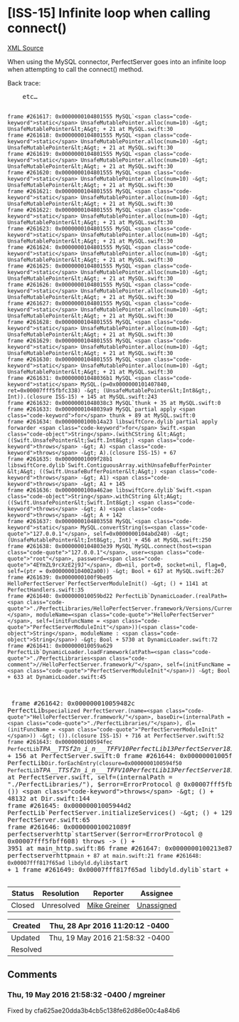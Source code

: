 # [ISS-15] Infinite loop when calling connect()

[XML Source](../xml/ISS-15.xml)
<p><p>When using the MySQL connector, PerfectServer goes into an infinite loop when attempting to call the connect() method.</p>

<p>Back trace:</p>

<div class="code panel" style="border-width: 1px;"><div class="codeContent panelContent">
<pre class="code-java">
    etc…
    
    frame #261617: 0x0000000104801555 MySQL`<span class="code-keyword">static</span> UnsafeMutablePointer.alloc(num=10) -&gt; UnsafeMutablePointer&lt;A&gt; + 21 at MySQL.swift:30
    frame #261618: 0x0000000104801555 MySQL`<span class="code-keyword">static</span> UnsafeMutablePointer.alloc(num=10) -&gt; UnsafeMutablePointer&lt;A&gt; + 21 at MySQL.swift:30
    frame #261619: 0x0000000104801555 MySQL`<span class="code-keyword">static</span> UnsafeMutablePointer.alloc(num=10) -&gt; UnsafeMutablePointer&lt;A&gt; + 21 at MySQL.swift:30
    frame #261620: 0x0000000104801555 MySQL`<span class="code-keyword">static</span> UnsafeMutablePointer.alloc(num=10) -&gt; UnsafeMutablePointer&lt;A&gt; + 21 at MySQL.swift:30
    frame #261621: 0x0000000104801555 MySQL`<span class="code-keyword">static</span> UnsafeMutablePointer.alloc(num=10) -&gt; UnsafeMutablePointer&lt;A&gt; + 21 at MySQL.swift:30
    frame #261622: 0x0000000104801555 MySQL`<span class="code-keyword">static</span> UnsafeMutablePointer.alloc(num=10) -&gt; UnsafeMutablePointer&lt;A&gt; + 21 at MySQL.swift:30
    frame #261623: 0x0000000104801555 MySQL`<span class="code-keyword">static</span> UnsafeMutablePointer.alloc(num=10) -&gt; UnsafeMutablePointer&lt;A&gt; + 21 at MySQL.swift:30
    frame #261624: 0x0000000104801555 MySQL`<span class="code-keyword">static</span> UnsafeMutablePointer.alloc(num=10) -&gt; UnsafeMutablePointer&lt;A&gt; + 21 at MySQL.swift:30
    frame #261625: 0x0000000104801555 MySQL`<span class="code-keyword">static</span> UnsafeMutablePointer.alloc(num=10) -&gt; UnsafeMutablePointer&lt;A&gt; + 21 at MySQL.swift:30
    frame #261626: 0x0000000104801555 MySQL`<span class="code-keyword">static</span> UnsafeMutablePointer.alloc(num=10) -&gt; UnsafeMutablePointer&lt;A&gt; + 21 at MySQL.swift:30
    frame #261627: 0x0000000104801555 MySQL`<span class="code-keyword">static</span> UnsafeMutablePointer.alloc(num=10) -&gt; UnsafeMutablePointer&lt;A&gt; + 21 at MySQL.swift:30
    frame #261628: 0x0000000104801555 MySQL`<span class="code-keyword">static</span> UnsafeMutablePointer.alloc(num=10) -&gt; UnsafeMutablePointer&lt;A&gt; + 21 at MySQL.swift:30
    frame #261629: 0x0000000104801555 MySQL`<span class="code-keyword">static</span> UnsafeMutablePointer.alloc(num=10) -&gt; UnsafeMutablePointer&lt;A&gt; + 21 at MySQL.swift:30
    frame #261630: 0x0000000104801555 MySQL`<span class="code-keyword">static</span> UnsafeMutablePointer.alloc(num=10) -&gt; UnsafeMutablePointer&lt;A&gt; + 21 at MySQL.swift:30
    frame #261631: 0x00000001048036b1 MySQL`<span class="code-keyword">static</span> MySQL.(p=0x0000000101407840, ret=0x00007fff5fbfc338) -&gt; (UnsafeMutablePointer&lt;Int8&gt;, Int)).(closure ISS-15) + 145 at MySQL.swift:243
    frame #261632: 0x00000001048038c3 MySQL`thunk + 35 at MySQL.swift:0
    frame #261633: 0x00000001048039a9 MySQL`partial apply <span class="code-keyword">for</span> thunk + 89 at MySQL.swift:0
    frame #261634: 0x0000000100b14a23 libswiftCore.dylib`partial apply forwarder <span class="code-keyword">for</span> Swift.<span class="code-object">String</span>.(withCString &lt;A&gt; ((Swift.UnsafePointer&lt;Swift.Int8&gt;) <span class="code-keyword">throws</span> -&gt; A) <span class="code-keyword">throws</span> -&gt; A).(closure ISS-15) + 67
    frame #261635: 0x00000001009f28b1 libswiftCore.dylib`Swift.ContiguousArray.withUnsafeBufferPointer &lt;A&gt; ((Swift.UnsafeBufferPointer&lt;A&gt;) <span class="code-keyword">throws</span> -&gt; A1) <span class="code-keyword">throws</span> -&gt; A1 + 145
    frame #261636: 0x0000000100a462ae libswiftCore.dylib`Swift.<span class="code-object">String</span>.withCString &lt;A&gt; ((Swift.UnsafePointer&lt;Swift.Int8&gt;) <span class="code-keyword">throws</span> -&gt; A) <span class="code-keyword">throws</span> -&gt; A + 142
    frame #261637: 0x0000000104803558 MySQL`<span class="code-keyword">static</span> MySQL.convertString(s=<span class="code-quote">"127.0.0.1"</span>, self=0x0000000104abd240) -&gt; (UnsafeMutablePointer&lt;Int8&gt;, Int) + 456 at MySQL.swift:250
    frame #261638: 0x0000000104803e39 MySQL`MySQL.connect(host=<span class="code-quote">"127.0.0.1"</span>, user=<span class="code-quote">"root"</span>, password=<span class="code-quote">"4EYmZL9rcXzE2j9J"</span>, db=nil, port=0, socket=nil, flag=0, self=(ptr = 0x0000000104002a00)) -&gt; Bool + 617 at MySQL.swift:267
    frame #261639: 0x0000000100f9be05 HelloPerfectServer`PerfectServerModuleInit() -&gt; () + 1141 at PerfectHandlers.swift:35
    frame #261640: 0x000000010059bd22 PerfectLib`DynamicLoader.(realPath=<span class="code-quote">"./PerfectLibraries/HelloPerfectServer.framework/Versions/Current/HelloPerfectServer"</span>, moduleName=<span class="code-quote">"HelloPerfectServer"</span>, self=(initFuncName = <span class="code-quote">"PerfectServerModuleInit"</span>))(<span class="code-object">String</span>, moduleName : <span class="code-object">String</span>) -&gt; Bool + 5730 at DynamicLoader.swift:72
    frame #261641: 0x000000010059a629 PerfectLib`DynamicLoader.loadFramework(atPath=<span class="code-quote">"./PerfectLibraries<span class="code-comment">//HelloPerfectServer.framework/"</span>, self=(initFuncName = <span class="code-quote">"PerfectServerModuleInit"</span>)) -&gt; Bool + 633 at DynamicLoader.swift:45
</span>    frame #261642: 0x000000010059482c PerfectLib`specialized PerfectServer.(name=<span class="code-quote">"HelloPerfectServer.framework/"</span>, baseDir=(internalPath = <span class="code-quote">"./PerfectLibraries/"</span>), dl=(initFuncName = <span class="code-quote">"PerfectServerModuleInit"</span>)) -&gt; ()).(closure ISS-15) + 716 at PerfectServer.swift:52
    frame #261643: 0x0000000100594fec PerfectLib`_TPA__TTSf2n_i_n___TFFV10PerfectLib13PerfectServer18initializeServicesFT_T_U_FSST_ + 156 at PerfectServer.swift:0
    frame #261644: 0x00000001005ff2a4 PerfectLib`Dir.forEachEntry(closure=0x0000000100594f50 PerfectLib`_TPA__TTSf2n_i_n___TFFV10PerfectLib13PerfectServer18initializeServicesFT_T_U_FSST_ at PerfectServer.swift, self=(internalPath = <span class="code-quote">"./PerfectLibraries/"</span>), $error=ErrorProtocol @ 0x00007fff5fbfec90) -&gt; ()) <span class="code-keyword">throws</span> -&gt; () + 48132 at Dir.swift:144
    frame #261645: 0x00000001005944d2 PerfectLib`PerfectServer.initializeServices() -&gt; () + 1298 at PerfectServer.swift:65
    frame #261646: 0x000000010021089f perfectserverhttp`startServer($error=ErrorProtocol @ 0x00007fff5fbff608) <span class="code-keyword">throws</span> -&gt; () + 3951 at main_http.swift:86
    frame #261647: 0x0000000100213e87 perfectserverhttp`main + 87 at main.swift:21
    frame #261648: 0x00007fff817f65ad libdyld.dylib`start + 1
    frame #261649: 0x00007fff817f65ad libdyld.dylib`start + 1
</pre>
</div></div></p>





Status|Resolution|Reporter|Assignee
------|----------|--------|--------
Closed|Unresolved|[Mike Greiner](mgreiner)|[Unassigned]($-1)





Created|Thu, 28 Apr 2016 11:20:12 -0400
-------|--------------
Updated|Thu, 19 May 2016 21:58:32 -0400
Resolved|


## Comments




### Thu, 19 May 2016 21:58:32 -0400 / mgreiner 

<p><p>Fixed by cfa625ae20dda3b4cb5c138fe62d86e00c4a84b6</p></p>


